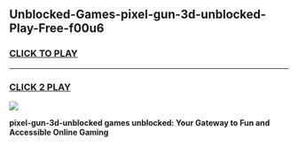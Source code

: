 
## Unblocked-Games-pixel-gun-3d-unblocked-Play-Free-f00u6
<h3>
<a href="https://premium76.site?title=pixel-gun-3d-unblocked&ref=17A">CLICK TO PLAY</a></h3>
<hr>

<h3>
<a href="https://premium76.site?title=pixel-gun-3d-unblocked&ref=17A">CLICK 2 PLAY</a>
  
</h3>

<a href="https://premium76.site?title=pixel-gun-3d-unblocked&ref=17A"><img src="https://clearcache.store/games.png"></a>


**pixel-gun-3d-unblocked games unblocked: Your Gateway to Fun and Accessible Online Gaming**
